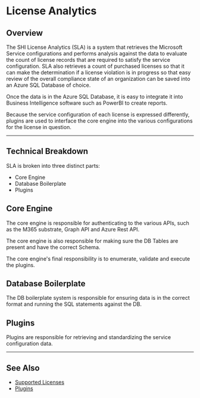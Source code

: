 # License Analytics

## Overview

The SHI License Analytics (SLA) is a system that retrieves the Microsoft Service configurations and performs analysis against the data to evaluate the count of license records that are required to satisfy the service configuration.
SLA also retrieves a count of purchased licenses so that it can make the determination if a license violation is in progress so that easy review of the overall compliance state of an organization can be saved into an Azure SQL Database of choice.

Once the data is in the Azure SQL Database, it is easy to integrate it into Business Intelligence software such as PowerBI to create reports.

Because the service configuration of each license is expressed differently, plugins are used to interface the core engine into the various configurations for the license in question.

---

## Technical Breakdown

SLA is broken into three distinct parts:

- Core Engine
- Database Boilerplate
- Plugins

## Core Engine

The core engine is responsible for authenticating to the various APIs, such as the M365 substrate, Graph API and Azure Rest API.

The core engine is also responsible for making sure the DB Tables are present and have the correct Schema.

The core engine's final responsibility is to enumerate, validate and execute the plugins.

## Database Boilerplate

The DB boilerplate system is responsible for ensuring data is in the correct format and running the SQL statements against the DB.

## Plugins

Plugins are responsible for retrieving and standardizing the service configuration data.

---

## See Also

- [Supported Licenses](Supported-Licenses.md)
- [Plugins](Plugins/Overview.md)

